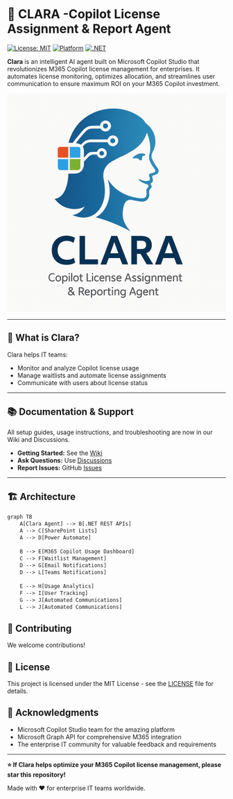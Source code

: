 # 👧 CLARA -Copilot License Assignment & Report Agent

[![License: MIT](https://img.shields.io/badge/License-MIT-yellow.svg)](https://opensource.org/licenses/MIT)
[![Platform](https://img.shields.io/badge/Platform-Microsoft%20Copilot%20Studio-blue)](https://copilotstudio.microsoft.com/)
[![.NET](https://img.shields.io/badge/.NET-REST%20API-purple)](https://dotnet.microsoft.com/)

**Clara** is an intelligent AI agent built on Microsoft Copilot Studio that revolutionizes M365 Copilot license management for enterprises. It automates license monitoring, optimizes allocation, and streamlines user communication to ensure maximum ROI on your M365 Copilot investment.

![](images/Clara.png)

---

## 🚀 What is Clara?

Clara helps IT teams:
- Monitor and analyze Copilot license usage
- Manage waitlists and automate license assignments
- Communicate with users about license status

---

## 📚 Documentation & Support

All setup guides, usage instructions, and troubleshooting are now in our Wiki and Discussions.

- **Getting Started:** See the [Wiki](https://github.com/luishdemetrio/clara-copilot-agent/wiki)
- **Ask Questions:** Use [Discussions](https://github.com/luishdemetrio/clara-copilot-agent/discussions)
- **Report Issues:** GitHub [Issues](https://github.com/luishdemetrio/clara-copilot-agent/issues)

---


## 🏗 Architecture

```mermaid
graph TB
    A[Clara Agent] --> B[.NET REST APIs]
    A --> C[SharePoint Lists]
    A --> D[Power Automate]
    
    B --> E[M365 Copilot Usage Dashboard]
    C --> F[Waitlist Management]
    D --> G[Email Notifications]
    D --> L[Teams Notifications]
    
    E --> H[Usage Analytics]
    F --> I[User Tracking]
    G --> J[Automated Communications]
    L --> J[Automated Communications]
```


## 🤝 Contributing

We welcome contributions!

## 📄 License

This project is licensed under the MIT License - see the [LICENSE](https://opensource.org/license/MIT) file for details.

## 🌟 Acknowledgments

- Microsoft Copilot Studio team for the amazing platform
- Microsoft Graph API for comprehensive M365 integration
- The enterprise IT community for valuable feedback and requirements

---

**⭐ If Clara helps optimize your M365 Copilot license management, please star this repository!**

Made with ❤️ for enterprise IT teams worldwide.
